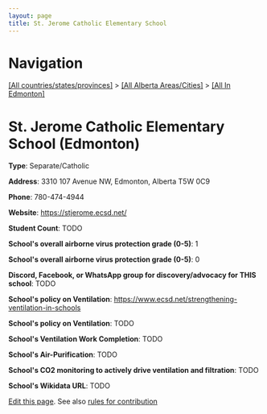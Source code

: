 ```yaml
---
layout: page
title: St. Jerome Catholic Elementary School
---
```

# Navigation

[[All countries/states/provinces]](../../..) > [[All Alberta Areas/Cities]](../..) > [[All In Edmonton]](..)

# St. Jerome Catholic Elementary School (Edmonton)

**Type**: Separate/Catholic

**Address**: 3310 107 Avenue NW, Edmonton, Alberta T5W 0C9

**Phone**: 780-474-4944

**Website**: <https://stjerome.ecsd.net/>

**Student Count**: TODO

**School's overall airborne virus protection grade (0-5)**: 1

**School's overall airborne virus protection grade (0-5)**: 0

**Discord, Facebook, or WhatsApp group for discovery/advocacy for THIS school**: TODO

**School's policy on Ventilation**: <https://www.ecsd.net/strengthening-ventilation-in-schools>

**School's policy on Ventilation**: TODO

**School's Ventilation Work Completion**: TODO

**School's Air-Purification**: TODO

**School's CO2 monitoring to actively drive ventilation and filtration**: TODO

**School's Wikidata URL**: TODO


[Edit this page](https://github.com/ventilate-schools/AB/edit/main/./Edmonton/St._Jerome_Catholic_Elementary_School.md). See also [rules for contribution](../../../contribution-rules/)